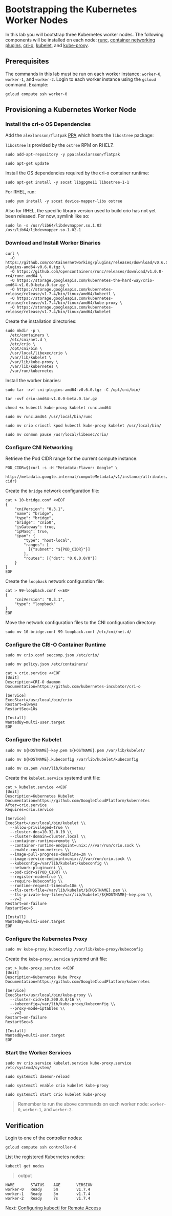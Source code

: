# Bootstrapping the Kubernetes Worker Nodes

In this lab you will bootstrap three Kubernetes worker nodes. The following components will be installed on each node: [runc](https://github.com/opencontainers/runc), [container networking plugins](https://github.com/containernetworking/cni), [cri-o](https://github.com/kubernetes-incubator/cri-o), [kubelet](https://kubernetes.io/docs/admin/kubelet), and [kube-proxy](https://kubernetes.io/docs/concepts/cluster-administration/proxies).

## Prerequisites

The commands in this lab must be run on each worker instance: `worker-0`, `worker-1`, and `worker-2`. Login to each worker instance using the `gcloud` command. Example:

```
gcloud compute ssh worker-0
```

## Provisioning a Kubernetes Worker Node

### Install the cri-o OS Dependencies

Add the `alexlarsson/flatpak` [PPA](https://launchpad.net/ubuntu/+ppas) which hosts the `libostree` package:

`libostree` is provided by the `ostree` RPM on RHEL7.

```
sudo add-apt-repository -y ppa:alexlarsson/flatpak
```

```
sudo apt-get update
```

Install the OS dependencies required by the cri-o container runtime:

```
sudo apt-get install -y socat libgpgme11 libostree-1-1
```

For RHEL, run:
```
sudo yum install -y socat device-mapper-libs ostree
```

Also for RHEL, the specific library version used to build crio has not yet been released.  For now, symlink like so:
```
sudo ln -s /usr/lib64/libdevmapper.so.1.02 /usr/lib64/libdevmapper.so.1.02.1
```

### Download and Install Worker Binaries

```
curl \
  -O https://github.com/containernetworking/plugins/releases/download/v0.6.0/cni-plugins-amd64-v0.6.0.tgz \
  -O https://github.com/opencontainers/runc/releases/download/v1.0.0-rc4/runc.amd64 \
  -O https://storage.googleapis.com/kubernetes-the-hard-way/crio-amd64-v1.0.0-beta.0.tar.gz \
  -O https://storage.googleapis.com/kubernetes-release/release/v1.7.4/bin/linux/amd64/kubectl \
  -O https://storage.googleapis.com/kubernetes-release/release/v1.7.4/bin/linux/amd64/kube-proxy \
  -O https://storage.googleapis.com/kubernetes-release/release/v1.7.4/bin/linux/amd64/kubelet
```

Create the installation directories:

```
sudo mkdir -p \
  /etc/containers \
  /etc/cni/net.d \
  /etc/crio \
  /opt/cni/bin \
  /usr/local/libexec/crio \
  /var/lib/kubelet \
  /var/lib/kube-proxy \
  /var/lib/kubernetes \
  /var/run/kubernetes
```

Install the worker binaries:

```
sudo tar -xvf cni-plugins-amd64-v0.6.0.tgz -C /opt/cni/bin/
```

```
tar -xvf crio-amd64-v1.0.0-beta.0.tar.gz
```

```
chmod +x kubectl kube-proxy kubelet runc.amd64
```

```
sudo mv runc.amd64 /usr/local/bin/runc
```

```
sudo mv crio crioctl kpod kubectl kube-proxy kubelet /usr/local/bin/
```

```
sudo mv conmon pause /usr/local/libexec/crio/
```


### Configure CNI Networking

Retrieve the Pod CIDR range for the current compute instance:

```
POD_CIDR=$(curl -s -H "Metadata-Flavor: Google" \
  http://metadata.google.internal/computeMetadata/v1/instance/attributes/pod-cidr)
```

Create the `bridge` network configuration file:

```
cat > 10-bridge.conf <<EOF
{
    "cniVersion": "0.3.1",
    "name": "bridge",
    "type": "bridge",
    "bridge": "cnio0",
    "isGateway": true,
    "ipMasq": true,
    "ipam": {
        "type": "host-local",
        "ranges": [
          [{"subnet": "${POD_CIDR}"}]
        ],
        "routes": [{"dst": "0.0.0.0/0"}]
    }
}
EOF
```

Create the `loopback` network configuration file:

```
cat > 99-loopback.conf <<EOF
{
    "cniVersion": "0.3.1",
    "type": "loopback"
}
EOF
```

Move the network configuration files to the CNI configuration directory:

```
sudo mv 10-bridge.conf 99-loopback.conf /etc/cni/net.d/
```


### Configure the CRI-O Container Runtime

```
sudo mv crio.conf seccomp.json /etc/crio/
```

```
sudo mv policy.json /etc/containers/
```

```
cat > crio.service <<EOF
[Unit]
Description=CRI-O daemon
Documentation=https://github.com/kubernetes-incubator/cri-o

[Service]
ExecStart=/usr/local/bin/crio
Restart=always
RestartSec=10s

[Install]
WantedBy=multi-user.target
EOF
```

### Configure the Kubelet

```
sudo mv ${HOSTNAME}-key.pem ${HOSTNAME}.pem /var/lib/kubelet/
```

```
sudo mv ${HOSTNAME}.kubeconfig /var/lib/kubelet/kubeconfig
```

```
sudo mv ca.pem /var/lib/kubernetes/
```

Create the `kubelet.service` systemd unit file:

```
cat > kubelet.service <<EOF
[Unit]
Description=Kubernetes Kubelet
Documentation=https://github.com/GoogleCloudPlatform/kubernetes
After=crio.service
Requires=crio.service

[Service]
ExecStart=/usr/local/bin/kubelet \\
  --allow-privileged=true \\
  --cluster-dns=10.32.0.10 \\
  --cluster-domain=cluster.local \\
  --container-runtime=remote \\
  --container-runtime-endpoint=unix:///var/run/crio.sock \\
  --enable-custom-metrics \\
  --image-pull-progress-deadline=2m \\
  --image-service-endpoint=unix:///var/run/crio.sock \\
  --kubeconfig=/var/lib/kubelet/kubeconfig \\
  --network-plugin=cni \\
  --pod-cidr=${POD_CIDR} \\
  --register-node=true \\
  --require-kubeconfig \\
  --runtime-request-timeout=10m \\
  --tls-cert-file=/var/lib/kubelet/${HOSTNAME}.pem \\
  --tls-private-key-file=/var/lib/kubelet/${HOSTNAME}-key.pem \\
  --v=2
Restart=on-failure
RestartSec=5

[Install]
WantedBy=multi-user.target
EOF
```

### Configure the Kubernetes Proxy

```
sudo mv kube-proxy.kubeconfig /var/lib/kube-proxy/kubeconfig
```

Create the `kube-proxy.service` systemd unit file:

```
cat > kube-proxy.service <<EOF
[Unit]
Description=Kubernetes Kube Proxy
Documentation=https://github.com/GoogleCloudPlatform/kubernetes

[Service]
ExecStart=/usr/local/bin/kube-proxy \\
  --cluster-cidr=10.200.0.0/16 \\
  --kubeconfig=/var/lib/kube-proxy/kubeconfig \\
  --proxy-mode=iptables \\
  --v=2
Restart=on-failure
RestartSec=5

[Install]
WantedBy=multi-user.target
EOF
```

### Start the Worker Services

```
sudo mv crio.service kubelet.service kube-proxy.service /etc/systemd/system/
```

```
sudo systemctl daemon-reload
```

```
sudo systemctl enable crio kubelet kube-proxy
```

```
sudo systemctl start crio kubelet kube-proxy
```

> Remember to run the above commands on each worker node: `worker-0`, `worker-1`, and `worker-2`.

## Verification

Login to one of the controller nodes:

```
gcloud compute ssh controller-0
```

List the registered Kubernetes nodes:

```
kubectl get nodes
```

> output

```
NAME       STATUS    AGE       VERSION
worker-0   Ready     5m        v1.7.4
worker-1   Ready     3m        v1.7.4
worker-2   Ready     7s        v1.7.4
```

Next: [Configuring kubectl for Remote Access](10-configuring-kubectl.md)
